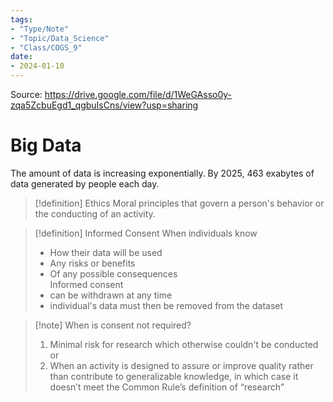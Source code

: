 ```yaml
---
tags:
- "Type/Note"
- "Topic/Data_Science"
- "Class/COGS_9"
date:
- 2024-01-10
---
```


Source: https://drive.google.com/file/d/1WeGAsso0y-zqa5ZcbuEgd1_qgbuIsCns/view?usp=sharing

# Big Data
The amount of data is increasing exponentially. By 2025, 463 exabytes of data generated by people each day.

> [!definition] Ethics
> Moral principles that govern a person's behavior or the conducting of an activity.  

> [!definition] Informed Consent
> When individuals know  
> - How their data will be used  
> - Any risks or benefits  
> - Of any possible consequences  
> Informed consent  
> - can be withdrawn at any time  
> - individual's data must then be removed from the dataset  

> [!note] When is consent not required?
> 1. Minimal risk for research which otherwise couldn't be conducted  
> or  
> 2. When an activity is designed to assure or improve quality rather than contribute to generalizable knowledge, in which case it doesn’t meet the Common Rule’s definition of “research”  
